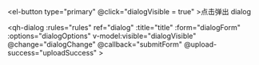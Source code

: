 <el-button type="primary" @click="dialogVisible = true" >点击弹出 dialog</el-button>

<qh-dialog
    :rules="rules"
    ref="dialog"
    :title="title"
    :form="dialogForm"
    :options="dialogOptions"
    v-model:visible="dialogVisible"
    @change="dialogChange"
    @callback="submitForm"
    @upload-success="uploadSuccess" >
</qh-dialog>

<script setup lang="ts">
  import { reactive, ref } from "vue";

  let dialogVisible = ref(false);
  const title = ref<string>("弹框");

    const dialogOptions = reactive([
    {
      prop: "name",
      label: "图片",
      type: "upload",
      hide: false,
      span: 24,
      remote: true,
      attrs: {
        action: "https://run.mocky.io/v3/9d059bf9-4660-45f2-925d-ce80ad6c4d15",
      },
      options: [
        { label: "姓名", value: "lx", children: [{ label: "1", value: "2" }] },
      ],
    },
    {
      prop: "alarmType",
      label: "报警类型",
      type: "datetime",
      remote: true,
    },
    {
      prop: "regionId",
      label: "管理区域",
      type: "cascader",
      clearable: true,
      options: [],
      props: {
        expandTrigger: "hover",
        value: "id",
        label: "title",
        emitPath: false,
      },
    },
    {
      prop: "address",
      label: "地址",
      type: "text",
    },
    {
      prop: "parkingSpaceCount",
      label: "总车位数",
      type: "number",
    },
    {
      prop: "remainingCount",
      label: "剩余车位数",
      type: "number",
      controls: true,
    },
    {
      prop: "remark",
      label: "备注",
      type: "textarea",
      span: 12,
    },
    {
      prop: "ruleId",
      label: "临时停车收费规则",
      span: 13,
      type: "select",
      options: [],
    },
    {
      prop: "chargeRemark",
      label: "收费规则备注",
      disabled: true,
      span: 13,
      type: "textarea",
    },
    {
      prop: "isMonthlyCardUsed",
      type: "radio",
      label: "是否启用月卡",
      span: 13,
      options: [
        { label: "是", value: true },
        { label: "否", value: false },
      ],
    },
    {
      prop: "monthlyCardList",
      label: "选择月卡",
      multiple: true,
      hide: false,
      span: 12,
      type: "select",
      options: [],
    },
  ]);

  const rules = {
    alarmType: [
      {
        required: true,
        message: "不能为空",
        trigger: ["change", "blur"],
      },
    ],
    address: [
      {
        required: true,
        message: "不能为空",
        trigger: ["change", "blur"],
      },
    ],
    remark: [
      {
        required: true,
        message: "不能为空",
        trigger: ["change", "blur"],
      },
    ],
  };

    const dialogForm = reactive<any>({});

    const dialogChange = (e)=>{}
    const uploadSuccess = (e)=>{
    }
    const submitForm = ()=>{
        console.log(dialogForm)
    }

</script>
